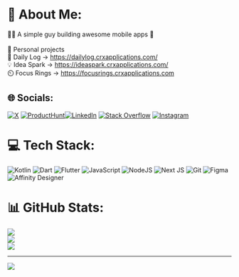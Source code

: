 # 💫 About Me:
🧑‍💻 A simple guy building awesome mobile apps 📱<br><br>🔨 Personal projects<br>🌱 Daily Log -> https://dailylog.crxapplications.com/<br>💡 Idea Spark -> https://ideaspark.crxapplications.com/<br>⏲️ Focus Rings -> https://focusrings.crxapplications.com


## 🌐 Socials:
[![X](https://img.shields.io/badge/X-black.svg?logo=X&logoColor=white)](https://x.com/RaresCruceat) [![ProductHunt](https://img.shields.io/badge/producthunt)](https://www.producthunt.com/@rares)[![LinkedIn](https://img.shields.io/badge/LinkedIn-%230077B5.svg?logo=linkedin&logoColor=white)](https://linkedin.com/in/rares-cruceat-68104479/) [![Stack Overflow](https://img.shields.io/badge/-Stackoverflow-FE7A16?logo=stack-overflow&logoColor=white)](https://stackoverflow.com/users/5401158/rares-cruceat) [![Instagram](https://img.shields.io/badge/Instagram-%23E4405F.svg?logo=Instagram&logoColor=white)](https://instagram.com/rarescruceat/)

# 💻 Tech Stack:
![Kotlin](https://img.shields.io/badge/kotlin-%237F52FF.svg?style=for-the-badge&logo=kotlin&logoColor=white) ![Dart](https://img.shields.io/badge/dart-%230175C2.svg?style=for-the-badge&logo=dart&logoColor=white) ![Flutter](https://img.shields.io/badge/Flutter-%2302569B.svg?style=for-the-badge&logo=Flutter&logoColor=white) ![JavaScript](https://img.shields.io/badge/javascript-%23323330.svg?style=for-the-badge&logo=javascript&logoColor=%23F7DF1E) ![NodeJS](https://img.shields.io/badge/node.js-6DA55F?style=for-the-badge&logo=node.js&logoColor=white) ![Next JS](https://img.shields.io/badge/Next-black?style=for-the-badge&logo=next.js&logoColor=white) ![Git](https://img.shields.io/badge/git-%23F05033.svg?style=for-the-badge&logo=git&logoColor=white) ![Figma](https://img.shields.io/badge/figma-%23F24E1E.svg?style=for-the-badge&logo=figma&logoColor=white) ![Affinity Designer](https://img.shields.io/badge/affinity%20desginer-%231B72BE.svg?style=for-the-badge&logo=affinity-designer&logoColor=white)
# 📊 GitHub Stats:
![](https://github-readme-stats.vercel.app/api?username=Rares23&theme=dark&hide_border=false&include_all_commits=false&count_private=false)<br/>
![](https://github-readme-streak-stats.herokuapp.com/?user=Rares23&theme=dark&hide_border=false)<br/>
![](https://github-readme-stats.vercel.app/api/top-langs/?username=Rares23&theme=dark&hide_border=false&include_all_commits=false&count_private=false&layout=compact)

---
[![](https://visitcount.itsvg.in/api?id=Rares23&icon=0&color=0)](https://visitcount.itsvg.in)

<!-- Proudly created with GPRM ( https://gprm.itsvg.in ) -->
